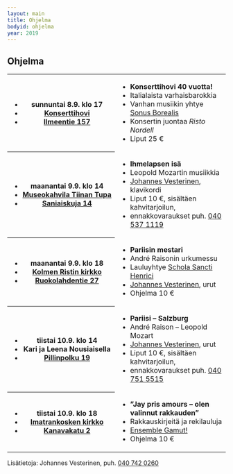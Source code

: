 ```yaml
---
layout: main
title: Ohjelma
bodyid: ohjelma
year: 2019
---
```

## Ohjelma

<table>
<tr><th><ul>
<li>sunnuntai&nbsp;8.9.&nbsp;klo&nbsp;17</li>
<li><a href="../tapahtumapaikat/">Konserttihovi</a></li>
<li><a href="http://maps.google.fi/?q=Ilmeentie+157,+Imatra">Ilmeentie 157</a></li>
</ul></th>

<td><ul>
<li><b>Konserttihovi 40 vuotta!</b></li>
<li>Italialaista varhaisbarokkia</li>
<li>Vanhan musiikin yhtye <a href="../esiintyjat/sonus-borealis/">Sonus&nbsp;Borealis</a></li>
<li>Konsertin juontaa <i>Risto Nordell</i></li>
<li>Liput 25 €</li>
</ul></td></tr>

<tr><th><ul>
<li>maanantai&nbsp;9.9.&nbsp;klo&nbsp;14</li>
<li><a href="../tapahtumapaikat/">Museokahvila&nbsp;Tiinan&nbsp;Tupa</a></li>
<li><a href="http://maps.google.fi/?q=Saniaiskuja+15,+Imatra">Saniaiskuja 14</a></li>
</ul></th>

<td><ul>
<li><b>Ihmelapsen isä</b></li>
<li>Leopold Mozartin musiikkia</li>
<li><a href="../esiintyjat/vesteriset/">Johannes Vesterinen</a>, klavikordi</li>
<li>Liput 10 €, sisältäen kahvitarjoilun,</li>
<li>ennakkovaraukset puh.
<a href="tel:+358405371119">040 537 1119</a></li>
</ul></td></tr>


<tr><th><ul>
<li>maanantai&nbsp;9.9.&nbsp;klo&nbsp;18</li>
<li><a href="../tapahtumapaikat/">Kolmen&nbsp;Ristin&nbsp;kirkko</a></li>
<li><a href="http://maps.google.fi/?q=Ruokolahdentie+27,+Imatra">Ruokolahdentie 27</a></li>
</ul></th>

<td><ul>
<li><b>Pariisin mestari</b></li>
<li>André Raisonin urkumessu</li>
<li>Lauluyhtye <a href="../esiintyjat/schola-sancti-henrici/">Schola Sancti Henrici</a></li>
<li><a href="../esiintyjat/vesteriset/">Johannes Vesterinen</a>, urut</li>
<li>Ohjelma 10 €</li>
</ul></td></tr>


<tr><th><ul>
<li>tiistai&nbsp;10.9.&nbsp;klo&nbsp;14</li>
<li>Kari&nbsp;ja&nbsp;Leena&nbsp;Nousiaisella</li>
<li><a href="http://maps.google.fi/?q=Pillinpolku+19,+Imatra">
Pillinpolku 19</a></li>
</ul></th>

<td><ul>
<li><b>Pariisi – Salzburg</b></li>
<li>André Raison – Leopold Mozart</li>
<li><a href="../esiintyjat/vesteriset/">Johannes Vesterinen</a>, urut</li>
<li>Liput 10 €, sisältäen kahvitarjoilun, </li>
<li>ennakkovaraukset puh. <a href="tel:+358407515515">040 751 5515</a></li>
</ul></td></tr>


<tr><th><ul>
<li>tiistai&nbsp;10.9.&nbsp;klo&nbsp;18</li>
<li><a href="../tapahtumapaikat/">Imatrankosken kirkko</a></li>
<li><a href="http://maps.google.fi/?q=Kanavakatu+2,+Imatra">Kanavakatu 2</a></li>
</ul></th>

<td><ul>
<li><b>”Jay pris amours – olen valinnut rakkauden”</b></li>
<li>Rakkauskirjeitä ja rekilauluja</li>
<li><a href="../esiintyjat/ensemble-gamut/">Ensemble Gamut!</a></li>
<li>Ohjelma 10 €</li>
</ul></td></tr></table>

Lisätietoja: Johannes Vesterinen, puh.
<a href="tel:+358407420260">040 742 0260</a>
